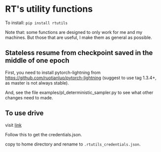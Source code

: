 # RT's utility functions

To install: `pip install rtutils`

Note that: some functions are designed to only work for me and my machines. But those that are useful, I make them as general as possible.
## Stateless resume from checkpoint saved in the middle of one epoch

First, you need to install pytorch-lightning from https://github.com/ruotianluo/pytorch-lightning (suggest to use tag 1.3.4+, as master is not always stable).

And, see the file examples/pl_deterministic_sampler.py to see what other changes need to made. 

## To use drive
visit [link](https://developers.google.com/drive/api/v3/quickstart/python)

Follow this to get the credentials.json.

copy to home directory and rename to  `.rtutils_credentials.json`.
